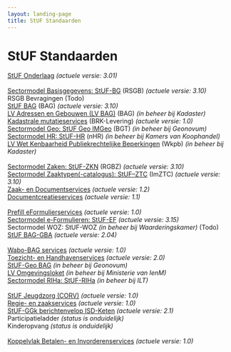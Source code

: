 ```yaml
---
layout: landing-page
title: StUF Standaarden
---
```

# StUF Standaarden
[StUF Onderlaag](https://vng-realisatie.github.io/StUF-onderlaag/) _(actuele versie: 3.01)_ <br/>
<br/>
[Sectormodel Basisgegevens: StUF-BG](https://vng-realisatie.github.io/StUF-BG/) (RSGB) _(actuele versie: 3.10)_ <br/>
RSGB Bevragingen (Todo)<br/>
[StUF BAG](https://vng-realisatie.github.io/StUF-BAG/) (BAG) _(actuele versie: 3.10)_ <br/>
[LV Adressen en Gebouwen (LV BAG)](https://www.kadaster.nl/-/bag-koppelvlak) (BAG) _(in beheer bij Kadaster)_ <br/>
[Kadastrale mutatieservices](https://vng-realisatie.github.io/Kadastrale-mutatieservices/) (BRK-Levering) _(actuele versie: 1.0)_ <br/>
[Sectormodel Geo: StUF Geo IMGeo](https://www.geonovum.nl/geo-standaarden/bgt-imgeo#standaarden) (BGT) _(in beheer bij Geonovum)_ <br/>
[Sectormodel HR: StUF-HR](https://www.kvk.nl/producten-bestellen/kvk-dataservice-aansluiten-overheid/) (nHR) _(in beheer bij Kamers van Koophandel)_ <br/>
[LV Wet Kenbaarheid Publiekrechtelijke Beperkingen](https://www.kadaster.nl/web/artikel/download/WKPB-sectormodel-1.htm) (Wkpb) _(in beheer bij Kadaster)_ <br/>
<br/>
[Sectormodel Zaken: StUF-ZKN](https://vng-realisatie.github.io/StUF-ZKN/) (RGBZ) _(actuele versie: 3.10)_ <br/>
[Sectormodel Zaaktypen(-catalogus): StUF–ZTC](https://vng-realisatie.github.io/StUF-ZTC/) (ImZTC) _(actuele versie: 3.10)_ <br/>
[Zaak- en Documentservices](https://vng-realisatie.github.io/Zaak-en-Documentservices/) _(actuele versie: 1.2)_ <br/>
[Documentcreatieservices](https://vng-realisatie.github.io/Documentcreatieservices/) _(actuele versie: 1.1)_ <br/>
<br/>
[Prefill eFormulierservices](https://vng-realisatie.github.io/Prefill-eFormulierenservices/) _(actuele versie: 1.0)_ <br/>
[Sectormodel e-Formulieren: StUF-EF](https://vng-realisatie.github.io/StUF-EF/) _(actuele versie: 3.15)_ <br/>
Sectormodel WOZ: StUF-WOZ _(in beheer bij Waarderingskamer)_ (Todo)<br/>
[StUF BAG-GBA](https://vng-realisatie.github.io/StUF-BAG-GBA/) _(actuele versie: 2.04)_ <br/>
<br/>
[Wabo-BAG services](https://vng-realisatie.github.io/Wabo-BAG-Services/) _(actuele versie: 1.0)_ <br/>
[Toezicht- en Handhavenservices](https://vng-realisatie.github.io/Toezicht-en-Handhavenservices/) _(actuele versie: 2.0)_ <br/>
[StUF-Geo BAG](https://www.geonovum.nl/onderwerpen/bgt-imgeo-standaarden/nieuws/bag-bgt-koppelvlak-nu-definitief) _(in beheer bij Geonovum)_ <br/>
[LV Omgevingsloket](https://www.infomil.nl/onderwerpen/integrale/omgevingsloket/overheden/aansluiten-webservices-omgevingsloket/achtergrondinformatie-stuf-lvo/) _(in beheer bij Ministerie van IenM)_ <br/>
[Sectormodel RIHa: StUF-RIHa](https://samenwerken.pleio.nl/groups/view/8b832827-e91b-476c-bb4f-c228b8e5e934/standaardisatie-toezicht-handhaving-milieu/wiki/view/2b38214e-cfc7-42ff-9d5d-eaf069671c42/riha-referentieinformatiemodel-handhaving) _(in beheer bij ILT)_ <br/>
<br/>
[StUF Jeugdzorg (CORV)](https://vng-realisatie.github.io/StUF-Jeugdzorg/) _(actuele versie: 1.0)_ <br/>
[Regie- en zaakservices](https://vng-realisatie.github.io/Regie-en-zaakservices/) _(actuele versie: 1.0)_ <br/>
[StUF-GGk berichtenvelop ISD-Keten](https://vng-realisatie.github.io/StUF-koppelvlak-iWmo-iJw/) _(actuele versie: 2.1)_ <br/>
Participatieladder _(status is onduidelijk)_ <br/>
Kinderopvang _(status is onduidelijk)_ <br/>
<br/>
[Koppelvlak Betalen- en Invorderenservices](https://vng-realisatie.github.io/Betalen-en-Invorderenservices/) _(actuele versie: 1.0)_
